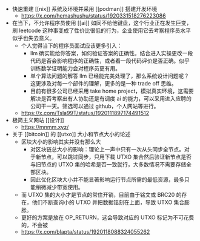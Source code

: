 - 快速重建 [[nix]] 系统及环境并采用 [[podman]] 搭建开发环境
	- https://x.com/hemashushu/status/1920331518276223086
- 在当下，不允许程序员使用 [[ai]] 如同不给他键盘，这个行业正在发生巨变，刷 leetcode 这种事变成了性价比很低的行为，企业使用它去考察程序员水平似乎也失去意义。
	- 个人觉得当下的程序员面试应该更多引入：
		- llm 确实能给你答案，如何验证答案的正确性。结合进入实操更改一段代码是否会影响程序的正确性，或者看一段代码评价是否正确。似乎训练数学证明能力会对程序员更有用。
		- 单个算法问题的解答 llm 已经能完美处理了，那么系统设计问题呢？这更涉及对每一个部件的理解，更多的是一种 trade off 思维。
		- 目前有很多公司已经采用 take home project，模拟真实环境，这需要解决是否考察出有人协助还是有调度 ai 的能力，可以采用进入应聘的公司干一天。筛选可以通过 github，个人网站等进行。
	- https://x.com/Tsla99T/status/1920111897174491512
- 极简主义网站 [[设计]]
	- https://mnmm.xyz/
- 关于 [[bitcoin]] 的 [[utxo]] 大小和节点大小的论述
	- 区块大小的影响其实并没有那么大
		- 对区块链总大小的影响：理论上一声中只有一次从头同步全节点。对于新节点，可以跳过同步，只用下载 UTXO 集合然后验证新节点是否与旧节点的 UTXO 集的哈希是否一致就行，大多数情况不需要存储全部区块。
		- 因此优化区块大小并不能显著影响运行节点所需的最低资源，最多只能稍微减少带宽使用。
	- 而 UTXO 集的大小才是节点的常住开销，目前由于铭文或 BRC20 的存在，他们不断查询小的 UTXO 并把数据铭刻在上面，导致 UTXO 集合膨胀。
	- 更好的方案是放在 OP_RETURN，这会导致对应的 UTXO 标记为不可花费的，不会被
	- https://x.com/blapta/status/1920118088324055262